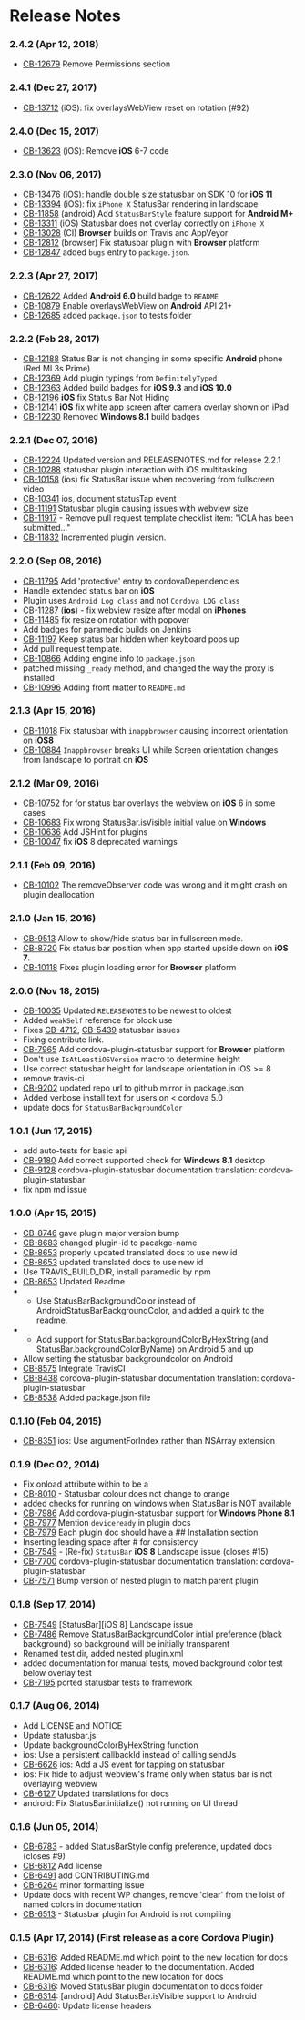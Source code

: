 <!--
#
# Licensed to the Apache Software Foundation (ASF) under one
# or more contributor license agreements.  See the NOTICE file
# distributed with this work for additional information
# regarding copyright ownership.  The ASF licenses this file
# to you under the Apache License, Version 2.0 (the
# "License"); you may not use this file except in compliance
# with the License.  You may obtain a copy of the License at
# 
# http://www.apache.org/licenses/LICENSE-2.0
# 
# Unless required by applicable law or agreed to in writing,
# software distributed under the License is distributed on an
# "AS IS" BASIS, WITHOUT WARRANTIES OR CONDITIONS OF ANY
#  KIND, either express or implied.  See the License for the
# specific language governing permissions and limitations
# under the License.
#
-->
# Release Notes

### 2.4.2 (Apr 12, 2018)
* [CB-12679](http://issues.apache.org/jira/browse/CB-12679) Remove Permissions section

### 2.4.1 (Dec 27, 2017)
* [CB-13712](http://issues.apache.org/jira/browse/CB-13712) (iOS): fix overlaysWebView reset on rotation (#92)

### 2.4.0 (Dec 15, 2017)
* [CB-13623](http://issues.apache.org/jira/browse/CB-13623) (iOS): Remove **iOS** 6-7 code

### 2.3.0 (Nov 06, 2017)
* [CB-13476](http://issues.apache.org/jira/browse/CB-13476) (iOS): handle double size statusbar on SDK 10 for **iOS 11**
* [CB-13394](http://issues.apache.org/jira/browse/CB-13394) (iOS): fix `iPhone X` StatusBar rendering in landscape
* [CB-11858](http://issues.apache.org/jira/browse/CB-11858) (android) Add `StatusBarStyle` feature support for **Android M+**
* [CB-13311](http://issues.apache.org/jira/browse/CB-13311) (iOS) Statusbar does not overlay correctly on `iPhone X`
* [CB-13028](http://issues.apache.org/jira/browse/CB-13028) (CI) **Browser** builds on Travis and AppVeyor
* [CB-12812](http://issues.apache.org/jira/browse/CB-12812) (browser) Fix statusbar plugin with **Browser** platform
* [CB-12847](http://issues.apache.org/jira/browse/CB-12847) added `bugs` entry to `package.json`.

### 2.2.3 (Apr 27, 2017)
* [CB-12622](http://issues.apache.org/jira/browse/CB-12622) Added **Android 6.0** build badge to `README`
* [CB-10879](http://issues.apache.org/jira/browse/CB-10879) Enable overlaysWebView on **Android** API 21+
* [CB-12685](http://issues.apache.org/jira/browse/CB-12685) added `package.json` to tests folder

### 2.2.2 (Feb 28, 2017)
* [CB-12188](http://issues.apache.org/jira/browse/CB-12188) Status Bar is not changing in some specific **Android** phone (Red MI 3s Prime)
* [CB-12369](http://issues.apache.org/jira/browse/CB-12369) Add plugin typings from `DefinitelyTyped` 
* [CB-12363](http://issues.apache.org/jira/browse/CB-12363) Added build badges for **iOS 9.3** and **iOS 10.0** 
* [CB-12196](http://issues.apache.org/jira/browse/CB-12196) **iOS** fix Status Bar Not Hiding
* [CB-12141](http://issues.apache.org/jira/browse/CB-12141) **iOS** fix white app screen after camera overlay shown on iPad
* [CB-12230](http://issues.apache.org/jira/browse/CB-12230) Removed **Windows 8.1** build badges

### 2.2.1 (Dec 07, 2016)
* [CB-12224](http://issues.apache.org/jira/browse/CB-12224) Updated version and RELEASENOTES.md for release 2.2.1
* [CB-10288](http://issues.apache.org/jira/browse/CB-10288) statusbar plugin interaction with iOS multitasking
* [CB-10158](http://issues.apache.org/jira/browse/CB-10158) (ios) fix StatusBar issue when recovering from fullscreen video
* [CB-10341](http://issues.apache.org/jira/browse/CB-10341) ios, document statusTap event
* [CB-11191](http://issues.apache.org/jira/browse/CB-11191) Statusbar plugin causing issues with webview size
* [CB-11917](http://issues.apache.org/jira/browse/CB-11917) - Remove pull request template checklist item: "iCLA has been submitted…"
* [CB-11832](http://issues.apache.org/jira/browse/CB-11832) Incremented plugin version.

### 2.2.0 (Sep 08, 2016)
* [CB-11795](http://issues.apache.org/jira/browse/CB-11795) Add 'protective' entry to cordovaDependencies
* Handle extended status bar on **iOS**
* Plugin uses `Android Log class` and not `Cordova LOG class`
* [CB-11287](http://issues.apache.org/jira/browse/CB-11287) (**ios**) - fix webview resize after modal on **iPhones**
* [CB-11485](http://issues.apache.org/jira/browse/CB-11485) fix resize on rotation with popover
* Add badges for paramedic builds on Jenkins
* [CB-11197](http://issues.apache.org/jira/browse/CB-11197) Keep status bar hidden when keyboard pops up
* Add pull request template.
* [CB-10866](http://issues.apache.org/jira/browse/CB-10866) Adding engine info to `package.json`
* patched missing `_ready` method, and changed the way the proxy is installed
* [CB-10996](http://issues.apache.org/jira/browse/CB-10996) Adding front matter to `README.md`

### 2.1.3 (Apr 15, 2016)
* [CB-11018](http://issues.apache.org/jira/browse/CB-11018) Fix statusbar with `inappbrowser` causing incorrect orientation on **iOS8**
* [CB-10884](http://issues.apache.org/jira/browse/CB-10884) `Inappbrowser` breaks UI while Screen orientation changes from landscape to portrait on **iOS**

### 2.1.2 (Mar 09, 2016)
* [CB-10752](http://issues.apache.org/jira/browse/CB-10752) for for status bar overlays the webview on **iOS** 6 in some cases
* [CB-10683](http://issues.apache.org/jira/browse/CB-10683) Fix wrong StatusBar.isVisible initial value on **Windows**
* [CB-10636](http://issues.apache.org/jira/browse/CB-10636) Add JSHint for plugins
* [CB-10047](http://issues.apache.org/jira/browse/CB-10047) fix **iOS** 8 deprecated warnings

### 2.1.1 (Feb 09, 2016)
* [CB-10102](http://issues.apache.org/jira/browse/CB-10102) The removeObserver code was wrong and it might crash on plugin deallocation

### 2.1.0 (Jan 15, 2016)
* [CB-9513](http://issues.apache.org/jira/browse/CB-9513) Allow to show/hide status bar in fullscreen mode.
* [CB-8720](http://issues.apache.org/jira/browse/CB-8720) Fix status bar position when app started upside down on **iOS 7**.
* [CB-10118](http://issues.apache.org/jira/browse/CB-10118) Fixes plugin loading error for **Browser** platform

### 2.0.0 (Nov 18, 2015)
* [CB-10035](http://issues.apache.org/jira/browse/CB-10035) Updated `RELEASENOTES` to be newest to oldest
* Added `weakSelf` reference for block use
* Fixes [CB-4712](http://issues.apache.org/jira/browse/CB-4712), [CB-5439](http://issues.apache.org/jira/browse/CB-5439) statusbar issues
* Fixing contribute link.
* [CB-7965](http://issues.apache.org/jira/browse/CB-7965) Add cordova-plugin-statusbar support for **Browser** platform
* Don't use `IsAtLeastiOSVersion` macro to determine height
* Use correct statusbar height for landscape orientation in iOS >= 8
* remove travis-ci
* [CB-9202](http://issues.apache.org/jira/browse/CB-9202) updated repo url to github mirror in package.json
* Added verbose install text for users on < cordova 5.0
* update docs for `StatusBarBackgroundColor`

### 1.0.1 (Jun 17, 2015)
* add auto-tests for basic api
* [CB-9180](http://issues.apache.org/jira/browse/CB-9180) Add correct supported check for **Windows 8.1** desktop
* [CB-9128](http://issues.apache.org/jira/browse/CB-9128) cordova-plugin-statusbar documentation translation: cordova-plugin-statusbar
* fix npm md issue

### 1.0.0 (Apr 15, 2015)
* [CB-8746](http://issues.apache.org/jira/browse/CB-8746) gave plugin major version bump
* [CB-8683](http://issues.apache.org/jira/browse/CB-8683) changed plugin-id to pacakge-name
* [CB-8653](http://issues.apache.org/jira/browse/CB-8653) properly updated translated docs to use new id
* [CB-8653](http://issues.apache.org/jira/browse/CB-8653) updated translated docs to use new id
* Use TRAVIS_BUILD_DIR, install paramedic by npm
* [CB-8653](http://issues.apache.org/jira/browse/CB-8653) Updated Readme
* - Use StatusBarBackgroundColor instead of AndroidStatusBarBackgroundColor, and added a quirk to the readme.
* - Add support for StatusBar.backgroundColorByHexString (and StatusBar.backgroundColorByName) on Android 5 and up
* Allow setting the statusbar backgroundcolor on Android
* [CB-8575](http://issues.apache.org/jira/browse/CB-8575) Integrate TravisCI
* [CB-8438](http://issues.apache.org/jira/browse/CB-8438) cordova-plugin-statusbar documentation translation: cordova-plugin-statusbar
* [CB-8538](http://issues.apache.org/jira/browse/CB-8538) Added package.json file

### 0.1.10 (Feb 04, 2015)
* [CB-8351](http://issues.apache.org/jira/browse/CB-8351) ios: Use argumentForIndex rather than NSArray extension

### 0.1.9 (Dec 02, 2014)
* Fix onload attribute within <feature> to be a <param>
* [CB-8010](http://issues.apache.org/jira/browse/CB-8010) - Statusbar colour does not change to orange
* added checks for running on windows when StatusBar is NOT available
* [CB-7986](http://issues.apache.org/jira/browse/CB-7986) Add cordova-plugin-statusbar support for **Windows Phone 8.1**
* [CB-7977](http://issues.apache.org/jira/browse/CB-7977) Mention `deviceready` in plugin docs
* [CB-7979](http://issues.apache.org/jira/browse/CB-7979) Each plugin doc should have a ## Installation section
* Inserting leading space after # for consistency
* [CB-7549](http://issues.apache.org/jira/browse/CB-7549) - (Re-fix) `StatusBar` **iOS 8** Landscape issue (closes #15)
* [CB-7700](http://issues.apache.org/jira/browse/CB-7700) cordova-plugin-statusbar documentation translation: cordova-plugin-statusbar
* [CB-7571](http://issues.apache.org/jira/browse/CB-7571) Bump version of nested plugin to match parent plugin

### 0.1.8 (Sep 17, 2014)
* [CB-7549](http://issues.apache.org/jira/browse/CB-7549) [StatusBar][iOS 8] Landscape issue
* [CB-7486](http://issues.apache.org/jira/browse/CB-7486) Remove StatusBarBackgroundColor intial preference (black background) so background will be initially transparent
* Renamed test dir, added nested plugin.xml
* added documentation for manual tests, moved background color test below overlay test
* [CB-7195](http://issues.apache.org/jira/browse/CB-7195) ported statusbar tests to framework

### 0.1.7 (Aug 06, 2014)
* Add LICENSE and NOTICE
* Update statusbar.js
* Update backgroundColorByHexString function
* ios: Use a persistent callbackId instead of calling sendJs
* [CB-6626](http://issues.apache.org/jira/browse/CB-6626) ios: Add a JS event for tapping on statusbar
* ios: Fix hide to adjust webview's frame only when status bar is not overlaying webview
* [CB-6127](http://issues.apache.org/jira/browse/CB-6127) Updated translations for docs
* android: Fix StatusBar.initialize() not running on UI thread

### 0.1.6 (Jun 05, 2014)
* [CB-6783](http://issues.apache.org/jira/browse/CB-6783) - added StatusBarStyle config preference,  updated docs (closes #9)
* [CB-6812](http://issues.apache.org/jira/browse/CB-6812) Add license
* [CB-6491](http://issues.apache.org/jira/browse/CB-6491) add CONTRIBUTING.md
* [CB-6264](http://issues.apache.org/jira/browse/CB-6264) minor formatting issue
* Update docs with recent WP changes, remove 'clear' from the loist of named colors in documentation
* [CB-6513](http://issues.apache.org/jira/browse/CB-6513) - Statusbar plugin for Android is not compiling

### 0.1.5 (Apr 17, 2014) (First release as a core Cordova Plugin)
* [CB-6316](http://issues.apache.org/jira/browse/CB-6316): Added README.md which point to the new location for docs
* [CB-6316](http://issues.apache.org/jira/browse/CB-6316): Added license header to the documentation. Added README.md which point to the new location for docs
* [CB-6316](http://issues.apache.org/jira/browse/CB-6316): Moved StatusBar plugin documentation to docs folder
* [CB-6314](http://issues.apache.org/jira/browse/CB-6314): [android] Add StatusBar.isVisible support to Android
* [CB-6460](http://issues.apache.org/jira/browse/CB-6460): Update license headers
